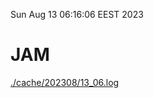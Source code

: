 Sun Aug 13 06:16:06 EEST 2023
# JAM
<a href='./cache/202308/13_06.log'>./cache/202308/13_06.log</a>
